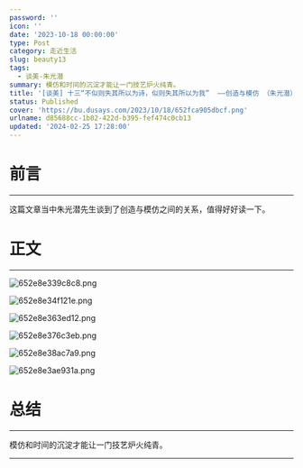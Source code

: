```yaml
---
password: ''
icon: ''
date: '2023-10-18 00:00:00'
type: Post
category: 走近生活
slug: beauty13
tags:
  - 谈美-朱光潜
summary: 模仿和时间的沉淀才能让一门技艺炉火纯青。
title: '[谈美] 十三“不似则失其所以为诗，似则失其所以为我”  ——创造与模仿 （朱光潜）'
status: Published
cover: 'https://bu.dusays.com/2023/10/18/652fca905dbcf.png'
urlname: d85688cc-1b02-422d-b395-fef474c0cb13
updated: '2024-02-25 17:28:00'
---
```


# 前言


---


  这篇文章当中朱光潜先生谈到了创造与模仿之间的关系，值得好好读一下。


# 正文


---


![652e8e339c8c8.png](https://bu.dusays.com/2023/10/17/652e8e339c8c8.png)


![652e8e34f121e.png](https://bu.dusays.com/2023/10/17/652e8e34f121e.png)


![652e8e363ed12.png](https://bu.dusays.com/2023/10/17/652e8e363ed12.png)


![652e8e376c3eb.png](https://bu.dusays.com/2023/10/17/652e8e376c3eb.png)


![652e8e38ac7a9.png](https://bu.dusays.com/2023/10/17/652e8e38ac7a9.png)


![652e8e3ae931a.png](https://bu.dusays.com/2023/10/17/652e8e3ae931a.png)


# 总结


---


  模仿和时间的沉淀才能让一门技艺炉火纯青。


---

